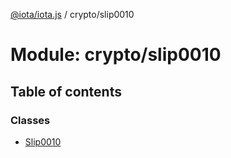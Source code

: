 [@iota/iota.js](../README.md) / crypto/slip0010

# Module: crypto/slip0010

## Table of contents

### Classes

- [Slip0010](../classes/crypto_slip0010.Slip0010.md)

